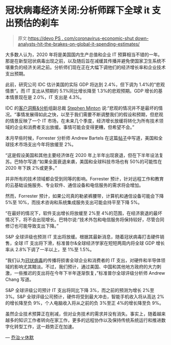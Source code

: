 # 冠状病毒经济关闭:分析师踩下全球 it 支出预估的刹车

> 原文:[https://devo PS . com/coronavirus-economic-shut down-analysts-hit-the-brakes-on-global-it-spending-estimates/](https://devops.com/coronavirus-economic-shutdown-analysts-hit-the-brakes-on-global-it-spending-estimates/)

大多数人认为，2020 年将是美国国内生产总值和企业 IT 预算相当不错的一年。那是在新型冠状病毒出现之前，以及随后旨在减缓其传播并避免使国家卫生系统不堪重负的经济关闭之前。分析师们现在正在大幅下调他们的经济增长率和企业技术支出预期。

此前，研究公司 IDC 估计美国的实际 GDP 将达到 2.4%，但下调为 1.4%的“悲观情景”。而 IT 支出从预期的 5.1%同比增长降至 1.3%的悲观预期。GDP 增长的基本情景现在是 2.0%，IT 支出是 4.3%。

IDC 的[客户洞察&分析](https://www.idc.com/promo/customerinsights)组副总裁 [Stephen Minton](https://www.idc.com/getdoc.jsp?containerId=PRF000264) 说:“悲观的情况并不是最坏的情况。“事情发展得如此之快，以至于我们需要不断调整我们的假设和预期，但悲观的情景反映了一个 IT 市场，在未来几个季度，经济增长放缓将转化为所有技术领域的企业和消费者支出放缓。事情可能会变得更糟，但希望不会。”

本月早些时候，Forrester 分析师 Andrew Bartels 在这篇[帖子](https://go.forrester.com/blogs/the-odds-of-a-tech-market-decline-in-2020-have-just-gone-up-to-50/)中写道，美国和全球技术市场支出今年将放缓至 2%。

“这是假设美国和其他主要经济体在 2020 年上半年出现衰退，但在下半年设法复苏。巴特尔写道:“如果全面衰退来袭，美国和全球科技市场也有 50%的可能性在 2020 年下跌 2%或更多。”

并非所有的技术领域都会受到同等的影响。Forrester 预计，针对远程工作和教育的云基础设施服务、专业软件、通信设备和电信服务的需求将会增加。

然而，Forrester 预计，如果公司真的勒紧裤腰带，计算机和通信设备可能会下降 5%至 10%，而技术咨询和系统集成服务支出可能会持平至下降 5%。

“在最好的情况下，软件支出增长将放缓至 2%至 4%的范围，在经济衰退的最坏情况下，将不会出现增长。巴特尔说:“技术外包和电信服务将保持较好，尽管合同修订也可能导致支出下降。”

S&P 全球评级也预测 IT 支出将放缓。根据其最新消息，随着冠状病毒打击硬件销售，全球 IT 支出将下滑，标准普尔&全球经济学家在短短两周内将全球 GDP 增长率从 2.8%下调了一半以上，至 1%至 1.5%。

“我们认为[冠状病毒](https://devops.com/covid-19-reaction-massive-spike-in-it-incidents/)的传播将损害全球企业和消费者的 IT 支出，对硬件和半导体领域的影响尤其黯淡。不过，我们预计，通过美国、中国和其他地方政府的大力刺激，一些推迟的支出将在今年下半年逐渐恢复，”标准普尔全球评级分析师 Andrew Chang 写道。

S&P 全球评级公司预计 IT 支出将同比下降 3%，而之前的预测为增长 2%至 3%。S&P 全球评级公司预计，硬件将受到最大冲击，智能手机收入将从高达 2%的增长降至负 9%，个人电脑收入将从之前的负 3%至正 4%的增长降至负 9%。

虽然企业技术预算正在削减，但对业务技术的需求并没有消失。事实上，随着越来越多的知识工作者转向在家工作，更多的远程协作以及保持传统系统运行和推进数字化转型工作，这一趋势正在加速。

— [乔治·v·休默](https://devops.com/author/george-hulme/)